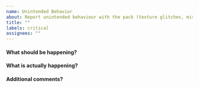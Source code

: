 ```yaml
---
name: Unintended Behavior
about: Report unintended behaviour with the pack (texture glitches, mistakes, etc)
title: ""
labels: critical
assignees: ""
---
```

<!--
   Thanks for creating an issue!
   Make sure to join our discord server at https://discord.gg/y8cybKe if you haven't already

   The contents of issues use markdown, you can learn more about Github's markdown here: https://guides.github.com/features/mastering-markdown/
-->

#### What should be happening?

<!-- type what you believe should be happening here -->

#### What is actually happening?

<!-- type what is actually happening here -->

#### Additional comments?

<!-- type here, or leave blank if nothing -->
